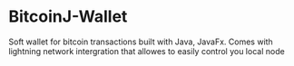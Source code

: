 # BitcoinJ-Wallet
Soft wallet for bitcoin transactions built with Java, JavaFx.
Comes with lightning network intergration that allowes to easily control you local node
